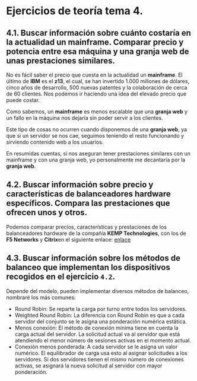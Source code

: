 # Ejercicios de teoría tema 4.

## 4.1. Buscar información sobre cuánto costaría en la actualidad un mainframe. Comparar precio y potencia entre esa máquina y una granja web de unas prestaciones similares.
No es fácil saber el precio que cuesta en la actualidad un **mainframe**. El último de **IBM** es el **z13**, el cual, se han invertido 1.000 millones de dólares, cinco años de desarrollo, 500 nuevas patentes y la colaboración de cerca de 60 clientes. Nos podemos ir haciendo una idea del elevado precio que puede costar.

Como sabemos, un **mainframe** es menos escalable que una **granja web** y un fallo en la máquina nos dejaría sin poder servir a los clientes.

Este tipo de cosas no ocurren cuando disponemos de una **granja web**, ya que si un servidor se nos cae, seguimos teniendo el resto funcionando y sirviendo contenido web a los usuarios.

En resumidas cuentas, si nos aseguran tener prestaciones similares con un mainframe y con una granja web, yo personalmente me decantaría por la **granja web**.

## 4.2. Buscar información sobre precio y características de balanceadores hardware específicos. Compara las prestaciones que ofrecen unos y otros.
Podemos comparar precios, características y prestaciones de los balanceadores hardware de la compañía **KEMP Technologies**, con los de **F5 Networks** y **Citrix**en el siguiente enlace:
[enlace](https://kemptechnologies.com/compare-kemp-f5-big-ip-citrix-netscaler-hardware-load-balancers/)

## 4.3. Buscar información sobre los métodos de balanceo que implementan los dispositivos recogidos en el ejercicio `4.2`.
Depende del modelo, pueden implementar diversos métodos de balanceo, nombraré los más comunes:

+ Round Robin: Se reparte la carga por turno entre todos los servidores.
+ Weighted Round Robin: La diferencia con Round Robin es que a cada servidor del conjunto se le asigna una ponderación numérica estática.
+ Menos conexión: El método de conexión mínima tiene en cuenta la carga actual del servidor. La solicitud actual va al servidor que está atendiendo el menor número de sesiones activas en el momento actual.
+ Conexión menos ponderada: A cada servidor se le asigna un valor numérico. El equilibrador de carga usa esto al asignar solicitudes a los servidores. Si dos servidores tienen el mismo número de conexiones activas, se asignará la nueva solicitud al servidor con mayor ponderación.